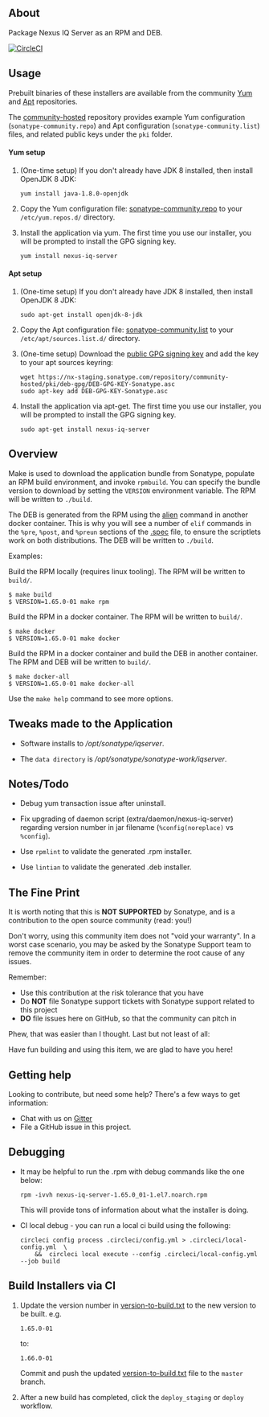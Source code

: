 About
-----

Package Nexus IQ Server as an RPM and DEB.

[![CircleCI](https://circleci.com/gh/sonatype-nexus-community/nexus-iq-server-installer.svg?style=svg)](https://circleci.com/gh/sonatype-nexus-community/nexus-iq-server-installer)

Usage
--------

Prebuilt binaries of these installers are available from the community 
[Yum](https://nx-staging.sonatype.com/#browse/browse:community-yum-hosted) and 
[Apt](https://nx-staging.sonatype.com/#browse/browse:community-apt-hosted) repositories. 

The [community-hosted](https://nx-staging.sonatype.com/#browse/browse:community-hosted) repository provides example 
Yum configuration (`sonatype-community.repo`) and Apt configuration (`sonatype-community.list`) files, 
and related public keys under the `pki` folder.

#### Yum setup

  1. (One-time setup) If you don't already have JDK 8 installed, then install OpenJDK 8 JDK:
  
         yum install java-1.8.0-openjdk

  2. Copy the Yum configuration file: [sonatype-community.repo](https://nx-staging.sonatype.com/repository/community-hosted/sonatype-community.repo)
     to your `/etc/yum.repos.d/` directory.
  3. Install the application via yum. The first time you use our installer, you will be prompted to install the GPG signing key.

         yum install nexus-iq-server
              
#### Apt setup

  1. (One-time setup) If you don't already have JDK 8 installed, then install OpenJDK 8 JDK:
  
         sudo apt-get install openjdk-8-jdk

  2. Copy the Apt configuration file: [sonatype-community.list](https://nx-staging.sonatype.com/repository/community-hosted/sonatype-community.list)
     to your `/etc/apt/sources.list.d/` directory.
  3. (One-time setup) Download the [public GPG signing key](https://nx-staging.sonatype.com/repository/community-hosted/pki/deb-gpg/DEB-GPG-KEY-Sonatype.asc)
     and add the key to your apt sources keyring:
     
         wget https://nx-staging.sonatype.com/repository/community-hosted/pki/deb-gpg/DEB-GPG-KEY-Sonatype.asc
         sudo apt-key add DEB-GPG-KEY-Sonatype.asc
  
  4. Install the application via apt-get. The first time you use our installer, you will be prompted to install the GPG signing key.

         sudo apt-get install nexus-iq-server         

Overview
--------

Make is used to download the application bundle from Sonatype, populate an RPM build
environment, and invoke `rpmbuild`.
You can specify the bundle version to download by setting the `VERSION` environment variable. 
The RPM will be written to `./build`.

The DEB is generated from the RPM using the [alien](https://wiki.debian.org/Alien) command in another docker container.
This is why you will see a number of `elif` commands in the `%pre`, `%post`, and `%preun` sections of the [.spec](rpm/nexus-iq-server.spec) file,
to ensure the scriptlets work on both distributions. 
The DEB will be written to `./build`. 

Examples:

Build the RPM locally (requires linux tooling).  The RPM will be written to `build/`.

```
$ make build
$ VERSION=1.65.0-01 make rpm
```

Build the RPM in a docker container.  The RPM will be written to `build/`.

```
$ make docker
$ VERSION=1.65.0-01 make docker
```

Build the RPM in a docker container and build the DEB in another container.  The RPM and DEB will be written to `build/`.

```
$ make docker-all
$ VERSION=1.65.0-01 make docker-all
```

Use the `make help` command to see more options.

Tweaks made to the Application
------------------------------

* Software installs to */opt/sonatype/iqserver*.

* The `data directory` is */opt/sonatype/sonatype-work/iqserver*.


Notes/Todo
----------

* Debug yum transaction issue after uninstall.

* Fix upgrading of daemon script (extra/daemon/nexus-iq-server) regarding version number in jar filename (`%config(noreplace)` vs `%config`).

* Use `rpmlint` to validate the generated .rpm installer.

* Use `lintian` to validate the generated .deb installer.

## The Fine Print

It is worth noting that this is **NOT SUPPORTED** by Sonatype, and is a contribution to the open source community (read: you!)

Don't worry, using this community item does not "void your warranty". In a worst case scenario, you may be asked 
by the Sonatype Support team to remove the community item in order to determine the root cause of any issues.

Remember:

* Use this contribution at the risk tolerance that you have
* Do **NOT** file Sonatype support tickets with Sonatype support related to this project
* **DO** file issues here on GitHub, so that the community can pitch in

Phew, that was easier than I thought. Last but not least of all:

Have fun building and using this item, we are glad to have you here!

## Getting help

Looking to contribute, but need some help? There's a few ways to get information:

* Chat with us on [Gitter](https://gitter.im/sonatype/nexus-developers)
* File a GitHub issue in this project.

## Debugging

* It may be helpful to run the .rpm with debug commands like the one below:

      rpm -ivvh nexus-iq-server-1.65.0_01-1.el7.noarch.rpm 
      
  This will provide tons of information about what the installer is doing.
  
* CI local debug - you can run a local ci build using the following:

      circleci config process .circleci/config.yml > .circleci/local-config.yml  \
          &&  circleci local execute --config .circleci/local-config.yml --job build
  

## Build Installers via CI

  1. Update the version number in [version-to-build.txt](version-to-build.txt) to the new version to be built. e.g.
  
         1.65.0-01
         
     to:
     
         1.66.0-01

     Commit and push the updated [version-to-build.txt](version-to-build.txt) file to the `master` branch.
     
  2. After a new build has completed, click the `deploy_staging` or `deploy` workflow.

   <!-- @todo Add 'deploy' workflow to deploy to production NXRM3 -->
